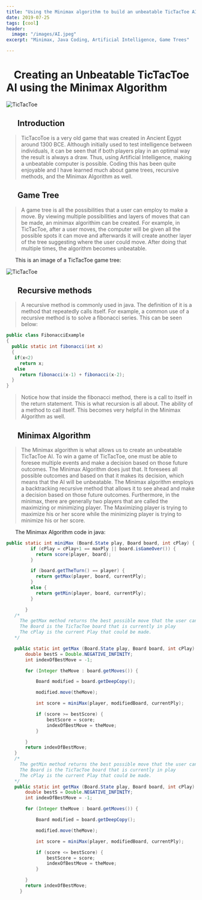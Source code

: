 ```yaml
---
title: "Using the Minimax algorithm to build an unbeatable TicTacToe AI"
date: 2019-07-25
tags: [cool]
header:
  image: "/images/AI.jpeg"
excerpt: "Minimax, Java Coding, Artificial Intelligence, Game Trees"

---
```

# &nbsp;&nbsp;&nbsp;Creating an Unbeatable TicTacToe AI using the Minimax Algorithm

<img src="{{ site.url }}{{ site.baseurl }}/images/tic.png" alt="TicTacToe">

## &nbsp;&nbsp;&nbsp;&nbsp;&nbsp;&nbsp;Introduction

>TicTacoToe is a very old game that was created in Ancient Egypt around 1300 BCE. Although initially used to test intelligence between individuals, it can be seen that if both players play in an optimal way the result is always a draw. Thus, using Artificial Intelligence, making a unbeatable computer is possible. Coding this has been quite enjoyable and I have learned much about game trees, recursive methods, and the Minimax Algorithm as well.

## &nbsp;&nbsp;&nbsp;&nbsp;&nbsp;&nbsp;Game Tree

>A game tree is all the possibilities that a user can employ to make a move. By viewing multiple possibilities and layers of moves that can be made, an minimax algorithim can be created. For example, in TicTacToe, after a user moves, the computer will be given all the possible spots it can move and afterwards it will create another layer of the tree suggesting where the user could move. After doing that multiple times, the algorithm becomes unbeatable.

&nbsp;&nbsp;&nbsp;&nbsp;&nbsp;&nbsp;This is an image of a TicTacToe game tree:

<img src="{{ site.url }}{{ site.baseurl }}/images/game.jpg" alt="TicTacToe">

## &nbsp;&nbsp;&nbsp;&nbsp;&nbsp;&nbsp;Recursive methods

>A recursive method is commonly used in java. The  definition of it is a method that repeatedly calls itself. For example, a common use of a recursive method is to solve a fibonacci series. This can be seen below:

 ```java
 public class FibonacciExample
 {
   public static int fibonacci(int x)
   {
    if(x<2)
      return x;
    else
      return fibonacci(x-1) + fibonacci(x-2);            
   }
 }
 ```
 >Notice how that inside the fibonacci method, there is a call to itself in the return statement. This is what recursion is all about. The ability of a method to call itself. This becomes very helpful in the Minimax Algorithm as well.

## &nbsp;&nbsp;&nbsp;&nbsp;&nbsp;&nbsp;Minimax Algorithm

>The Minimax algorithm is what allows us to create an unbeatable TicTacToe AI. To win a game of TicTacToe, one must be able to foresee multiple events and make a decision based on those future outcomes. The Minimax Algorithm does just that. It foresees all possible outcomes and based on that it makes its decision, which means that the AI will be unbeatable. The Minimax algorithm employs a backtracking recursive method that allows it to see ahead and make a decision based on those future outcomes. Furthermore, in the minimax, there are generally two players that are called the maximizing or minimizing player. The Maximizing player is trying to maximize his or her score while the minimizing player is trying to minimize his or her score.

&nbsp;&nbsp;&nbsp;&nbsp;&nbsp;&nbsp;The Minimax Algorithm code in java:

 ```java
 public static int miniMax (Board.State play, Board board, int cPlay) {
          if (cPlay = cPlay+1 == maxPly || board.isGameOver()) {
            return score(player, board);
          }

          if (board.getTheTurn() == player) {
            return getMax(player, board, currentPly);
          }
          else {
            return getMin(player, board, currentPly);
          }

        }
    /*
      The getMax method returns the best possible move that the user can make if he or she is the maximizing player.
      The Board is the TicTacToe board that is currently in play
      The cPlay is the current Play that could be made.
    */

    public static int getMax (Board.State play, Board board, int cPlay) {
        double bestS = Double.NEGATIVE_INFINITY;
        int indexOfBestMove = -1;

        for (Integer theMove : board.getMoves()) {

            Board modified = board.getDeepCopy();

            modified.move(theMove);

            int score = miniMax(player, modifiedBoard, currentPly);

            if (score >= bestScore) {
                bestScore = score;
                indexOfBestMove = theMove;
            }

        }
        return indexOfBestMove;
    }
    /*
      The getMin method returns the best possible move that the user can make if he or she is the minimizing player.
      The Board is the TicTacToe board that is currently in play
      The cPlay is the current Play that could be made.
    */
    public static int getMax (Board.State play, Board board, int cPlay) {
        double bestS = Double.NEGATIVE_INFINITY;
        int indexOfBestMove = -1;

        for (Integer theMove : board.getMoves()) {

            Board modified = board.getDeepCopy();

            modified.move(theMove);

            int score = miniMax(player, modifiedBoard, currentPly);

            if (score <= bestScore) {
                bestScore = score;
                indexOfBestMove = theMove;
            }

        }
        return indexOfBestMove;
      }

 ```      
